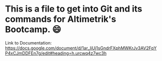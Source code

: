 # This is a file to get into Git and its commands for Altimetrik's Bootcamp. :smile:

Link to Documentation: 
https://docs.google.com/document/d/1ar_liUj1sGndrFXphMWKrJv3AV2FqYP4xCJmDDFEn7g/edit#heading=h.urcwq4z7wc3h
